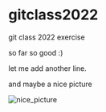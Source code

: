 # gitclass2022
git class 2022 exercise

so far so good :)


let me add another line.

and maybe a nice picture

![nice_picture](https://media.istockphoto.com/photos/villefranche-on-sea-in-evening-picture-id1145618475?k=20&m=1145618475&s=612x612&w=0&h=_mC6OZt_eWENYUAZz3tLCBTU23uvx5beulDEZHFLsxI=)
